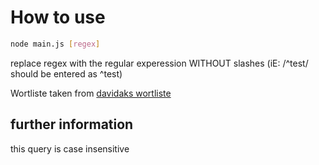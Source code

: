 # How to use
``` sh
node main.js [regex]
```
replace regex with the regular experession WITHOUT slashes (iE: /^test/ should be entered as ^test)

Wortliste taken from [davidaks wortliste](https://github.com/davidak/wortliste)

## further information
this query is case insensitive
